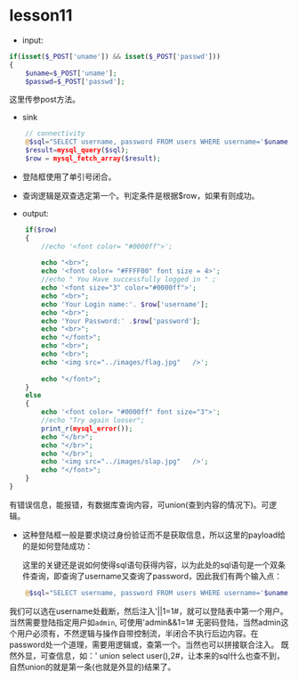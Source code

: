 # lesson11

* input: 

```php
if(isset($_POST['uname']) && isset($_POST['passwd']))
{
	$uname=$_POST['uname'];
    $passwd=$_POST['passwd'];
```

这里传参post方法。

* sink

```php
	// connectivity 
	@$sql="SELECT username, password FROM users WHERE username='$uname' and password='$passwd' LIMIT 0,1";
	$result=mysql_query($sql);
	$row = mysql_fetch_array($result);
```

* 登陆框使用了单引号闭合。
* 查询逻辑是双查选定第一个。判定条件是根据$row，如果有则成功。



* output:

```php
	if($row)
	{
  		//echo '<font color= "#0000ff">';	
  		
  		echo "<br>";
		echo '<font color= "#FFFF00" font size = 4>';
		//echo " You Have successfully logged in " ;
		echo '<font size="3" color="#0000ff">';	
		echo "<br>";
		echo 'Your Login name:'. $row['username'];
		echo "<br>";
		echo 'Your Password:' .$row['password'];
		echo "<br>";
		echo "</font>";
		echo "<br>";
		echo "<br>";
		echo '<img src="../images/flag.jpg"   />';	
		
  		echo "</font>";
  	}
	else  
	{
		echo '<font color= "#0000ff" font size="3">';
		//echo "Try again looser";
		print_r(mysql_error());
		echo "</br>";
		echo "</br>";
		echo "</br>";
		echo '<img src="../images/slap.jpg"   />';	
		echo "</font>";  
	}
}

```

有错误信息，能报错，有数据库查询内容，可union\(查到内容的情况下\)。可逻辑。

* 这种登陆框一般是要求绕过身份验证而不是获取信息，所以这里的payload给的是如何登陆成功：

  这里的关键还是说如何使得sql语句获得内容，以为此处的sql语句是一个双条件查询，即查询了username又查询了password，因此我们有两个输入点：

```php
	@$sql="SELECT username, password FROM users WHERE username='$uname' and password='$passwd' LIMIT 0,1";
```

我们可以选在username处截断，然后注入'\|\|1=1\#，就可以登陆表中第一个用户。当然需要登陆指定用户如`admin`, 可使用'admin&&1=1\# 无密码登陆，当然admin这个用户必须有，不然逻辑与操作自带控制流，半闭合不执行后边内容。在password处一个道理，需要用逻辑或，查第一个。当然也可以拼接联合注入。 既然外显，可查信息，如：' union select user\(\),2\#，让本来的sql什么也查不到，自然union的就是第一条\(也就是外显的\)结果了。

